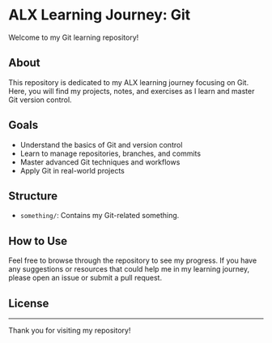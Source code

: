 # ALX Learning Journey: Git

Welcome to my Git learning repository!

## About

This repository is dedicated to my ALX learning journey focusing on Git. Here, you will find my projects, notes, and exercises as I learn and master Git version control.

## Goals

- Understand the basics of Git and version control
- Learn to manage repositories, branches, and commits
- Master advanced Git techniques and workflows
- Apply Git in real-world projects

## Structure

- `something/`: Contains my Git-related something.

## How to Use

Feel free to browse through the repository to see my progress. If you have any suggestions or resources that could help me in my learning journey, please open an issue or submit a pull request.

## License


---

Thank you for visiting my repository!

